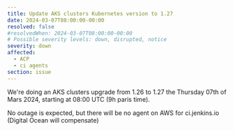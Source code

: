 ```yaml
---
title: Update AKS clusters Kubernetes version to 1.27
date: 2024-03-07T08:00:00-00:00
resolved: false
#resolvedWhen: 2024-03-07T08:00:00-00:00
# Possible severity levels: down, disrupted, notice
severity: down
affected:
  - ACP
  - ci agents
section: issue
---
```

We're doing an AKS clusters upgrade from 1.26 to 1.27 the Thursday 07th of Mars 2024, starting at 08:00 UTC (9h paris time).

No outage is expected, but there will be no agent on AWS for ci.jenkins.io (Digital Ocean will compensate)
